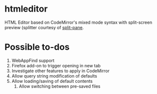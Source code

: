 # htmleditor

HTML Editor based on CodeMirror's mixed mode syntax with
split-screen preview (splitter courtesy of
[split-pane](https://github.com/shagstrom/split-pane).

# Possible to-dos
1. WebAppFind support
1. Firefox add-on to trigger opening in new tab
1. Investigate other features to apply in CodeMirror
1. Allow query string modification of defaults
1. Allow loading/saving of default contents
    1. Allow switching between pre-saved files
